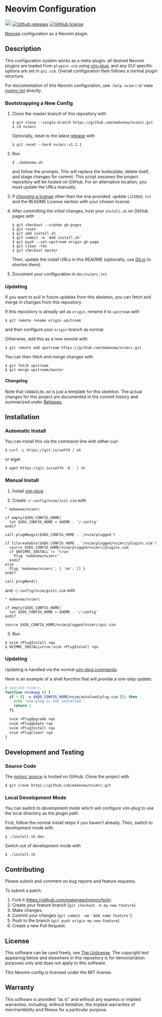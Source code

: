# Neovim Configuration

[<img src="https://makenew.github.io/makenew.svg" alt="Make New" height="20">](https://makenew.github.io/)
[![Github releases](https://img.shields.io/github/release/makenew/nvimrc.svg)](https://github.com/makenew/nvimrc/releases)
[![GitHub license](https://img.shields.io/github/license/makenew/nvimrc.svg)](./LICENSE.txt)

[Neovim] configuration as a Neovim plugin.

[Neovim]: https://neovim.io/

## Description

This configuration system works as a meta-plugin:
all desired Neovim plugins are loaded from `plugins.vim` using [vim-plug],
and any GUI specific options are set in `gui.vim`.
Overall configuration then follows a normal plugin structure.

For documentation of this Neovim configuration,
see `:help nvimrc` or view [nvimrc.txt](./doc/nvimrc.txt) directly.

[vim-plug]: https://github.com/junegunn/vim-plug

### Bootstrapping a New Config

1. Clone the master branch of this repository with

   ```
   $ git clone --single-branch https://github.com/makenew/nvimrc.git
   $ cd nvimrc
   ```

   Optionally, reset to the latest [release][Releases] with

   ```
   $ git reset --hard nvimrc-v1.2.1
   ```

2. Run

   ```
   $ ./makenew.sh
   ```

   and follow the prompts.
   This will replace the boilerplate, delete itself,
   and stage changes for commit.
   This script assumes the project repository will be hosted on GitHub.
   For an alternative location, you must update the URLs manually.

3. If [choosing a license][Choose a license] other than the one provided:
   update `LICENSE.txt` and the README License section with your chosen license.

4. After committing the initial changes, host your `install.sh` on
   GitHub pages with

   ```
   $ git checkout --orphan gh-pages
   $ git reset
   $ git add install.sh
   $ git commit -m 'Add install.sh'
   $ git push --set-upstream origin gh-page
   $ git clean -fdx
   $ git checkout master
   ```

   Then, update the install URLs in this README
   (optionally, use [Git.io] to shorten them).

5. Document your configuration in `doc/nvimrc.txt`.

[Choose a license]: http://choosealicense.com/
[Git.io]: https://git.io/
[Releases]: https://github.com/makenew/nvimrc/releases
[The Unlicense]: http://unlicense.org/UNLICENSE

### Updating

If you want to pull in future updates from this skeleton,
you can fetch and merge in changes from this repository.

If this repository is already set as `origin`,
rename it to `upstream` with

```
$ git remote rename origin upstream
```

and then configure your `origin` branch as normal.

Otherwise, add this as a new remote with

```
$ git remote add upstream https://github.com/makenew/nvimrc.git
```

You can then fetch and merge changes with

```
$ git fetch upstream
$ git merge upstream/master
```

#### Changelog

Note that `CHANGELOG.md` is just a template for this skeleton.
The actual changes for this project are documented in the commit history
and summarized under [Releases].

## Installation

### Automatic Install

You can install this via the command-line with either curl

```
$ curl -L https://git.io/vwYYX | sh
```

or wget

```
$ wget https://git.io/vwYYX -O - | sh
```

### Manual Install

1. Install [vim-plug].

2. Create `~/.config/nvim/init.vim` with

  ```vim
  " makenew/nvimrc

  if empty($XDG_CONFIG_HOME)
    let $XDG_CONFIG_HOME = $HOME . '/.config'
  endif

  call plug#begin($XDG_CONFIG_HOME . '/nvim/plugged')

  if filereadable($XDG_CONFIG_HOME . '/nvim/plugged/nvimrc/plugins.vim')
    source $XDG_CONFIG_HOME/nvim/plugged/nvimrc/plugins.vim
    if $NVIMRC_INSTALL != 'true'
      Plug 'makenew/nvimrc'
    endif
  else
    Plug 'makenew/nvimrc', { 'on': [] }
  endif

  call plug#end()
  ```

  and `~/.config/nvim/ginit.vim` with

  ```vim
  " makenew/nvimrc

  if empty($XDG_CONFIG_HOME)
    let $XDG_CONFIG_HOME = $HOME . '/.config'
  endif

  source $XDG_CONFIG_HOME/nvim/plugged/nvimrc/gui.vim
  ```

3. Run

  ```
  $ nvim +PlugInstall +qa
  $ NVIMRC_INSTALL=true nvim +PlugInstall +qa
  ```

### Updating

Updating is handled via the normal [vim-plug commands].

Here is an example of a shell function that will provide a one-step update:

```zsh
# Upgrade nvimrc.
function nvimupg () {
  if ! [[ -e $XDG_CONFIG_HOME/nvim/autoload/plug.vim ]]; then
    echo 'vim-plug is not installed.'
    return 1
  fi

  nvim +PlugUpgrade +qa
  nvim +PlugUpdate +qa
  nvim +PlugInstall +qa
  nvim +PlugClean! +qa
}
```

[vim-plug commands]: https://github.com/junegunn/vim-plug#commands

## Development and Testing

### Source Code

The [nvimrc source] is hosted on GitHub.
Clone the project with

```
$ git clone https://github.com/makenew/nvimrc.git
```

[nvimrc source]: https://github.com/makenew/nvimrc

### Local Development Mode

You can switch to development mode
which will configure vim-plug to use the local
directory as the plugin path.

First, follow the normal install steps if you haven't already.
Then, switch to development mode with

```
$ ./install.sh dev
```

Switch out of development mode with

```
$ ./install.sh
```

## Contributing

Please submit and comment on bug reports and feature requests.

To submit a patch:

1. Fork it (https://github.com/makenew/nvimrc/fork).
2. Create your feature branch (`git checkout -b my-new-feature`).
3. Make changes.
4. Commit your changes (`git commit -am 'Add some feature'`).
5. Push to the branch (`git push origin my-new-feature`).
6. Create a new Pull Request.

## License

This software can be used freely, see [The Unlicense].
The copyright text appearing below and elsewhere in this repository
is for demonstration purposes only and does not apply to this software.

This Neovim config is licensed under the MIT license.

## Warranty

This software is provided "as is" and without any express or
implied warranties, including, without limitation, the implied
warranties of merchantibility and fitness for a particular
purpose.

